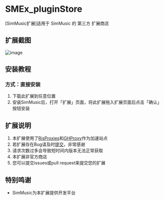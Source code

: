 # SMEx_pluginStore

[SimMusic扩展]适用于 SimMusic 的 第三方 扩展商店

## 扩展截图

![image](https://github.com/user-attachments/assets/57e61788-341b-4b38-b817-926b2c1cbc62)

## 安装教程

### 方式：直接安装

1. 下载此扩展到任意位置
2. 安装SimMusic后，打开「扩展」页面，将此扩展拖入扩展页面后点击「确认」按钮安装

## 扩展说明

1. 本扩展使用了[RisProxies](https://proxies.3r60.top/)和[GHProxy](https://mirror.ghproxy.com/)作为加速站点
2. 若扩展存在Bug请及时[提交](https://github.com/PYLXU/SMEx_pluginStore/issues)，非常感谢
3. 请求次数过多会导致短时间内版本无法正常获取
4. 本扩展非官方商店
5. 您可以提交issues或pull request来提交您的扩展

## 特别鸣谢

- SimMusic为本扩展提供开发平台
